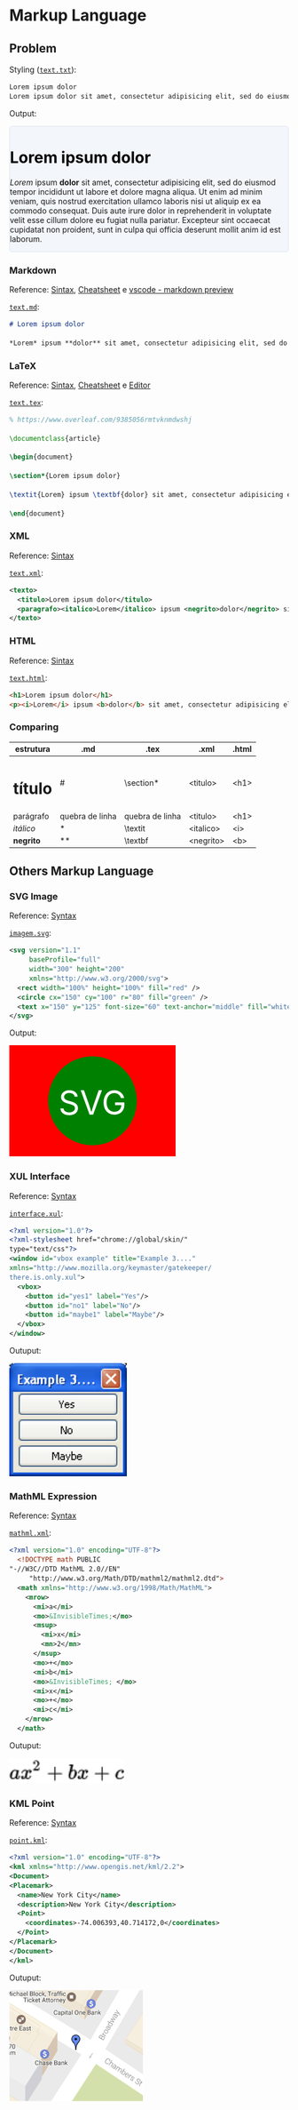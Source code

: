 # Markup Language

## Problem

Styling ([`text.txt`](text.txt)):
```txt
Lorem ipsum dolor
Lorem ipsum dolor sit amet, consectetur adipisicing elit, sed do eiusmod tempor incididunt ut labore et dolore magna aliqua. Ut enim ad minim veniam, quis nostrud exercitation ullamco laboris nisi ut aliquip ex ea commodo consequat. Duis aute irure dolor in reprehenderit in voluptate velit esse cillum dolore eu fugiat nulla pariatur. Excepteur sint occaecat cupidatat non proident, sunt in culpa qui officia deserunt mollit anim id est laborum.
```

Output:
<div style="border-radius: 0.3rem;background-color: #f3f6fa;border: solid 1px #dce6f0;">
  <h1 style="color:#000">Lorem ipsum dolor</h1>
  <p><i>Lorem</i> ipsum <b>dolor</b> sit amet, consectetur adipisicing elit, sed do eiusmod tempor incididunt ut labore et dolore magna aliqua. Ut enim ad minim veniam, quis nostrud exercitation ullamco laboris nisi ut aliquip ex ea commodo consequat. Duis aute irure dolor in reprehenderit in voluptate velit esse cillum dolore eu fugiat nulla pariatur. Excepteur sint occaecat cupidatat non proident, sunt in culpa qui officia deserunt mollit anim id est laborum.</p>
</div>

### Markdown

Reference: [Sintax](https://daringfireball.net/projects/markdown/syntax), [Cheatsheet](https://github.com/adam-p/markdown-here/wiki/Markdown-Cheatsheet) e [vscode - markdown preview](https://code.visualstudio.com/docs/languages/markdown#_markdown-preview)

[`text.md`](text.md):
```md
# Lorem ipsum dolor

*Lorem* ipsum **dolor** sit amet, consectetur adipisicing elit, sed do eiusmod tempor incididunt ut labore et dolore magna aliqua. Ut enim ad minim veniam, quis nostrud exercitation ullamco laboris nisi ut aliquip ex ea commodo consequat. Duis aute irure dolor in reprehenderit in voluptate velit esse cillum dolore eu fugiat nulla pariatur. Excepteur sint occaecat cupidatat non proident, sunt in culpa qui officia deserunt mollit anim id est laborum.
```

### LaTeX

Reference: [Sintax](https://daringfireball.net/projects/markdown/syntax), [Cheatsheet](https://github.com/adam-p/markdown-here/wiki/Markdown-Cheatsheet) e [Editor](https://www.overleaf.com/9385056rmtvknmdwshj)

[`text.tex`](text.tex):
```tex
% https://www.overleaf.com/9385056rmtvknmdwshj

\documentclass{article}

\begin{document}

\section*{Lorem ipsum dolor}

\textit{Lorem} ipsum \textbf{dolor} sit amet, consectetur adipisicing elit, sed do eiusmod tempor incididunt ut labore et dolore magna aliqua. Ut enim ad minim veniam, quis nostrud exercitation ullamco laboris nisi ut aliquip ex ea commodo consequat. Duis aute irure dolor in reprehenderit in voluptate velit esse cillum dolore eu fugiat nulla pariatur. Excepteur sint occaecat cupidatat non proident, sunt in culpa qui officia deserunt mollit anim id est laborum.

\end{document}
```

### XML

Reference: [Sintax](https://www.w3.org/TR/xml/)

[`text.xml`](text.xml):
```xml
<texto>
  <titulo>Lorem ipsum dolor</titulo>
  <paragrafo><italico>Lorem</italico> ipsum <negrito>dolor</negrito> sit amet, consectetur adipisicing elit, sed do eiusmod tempor incididunt ut labore et dolore magna aliqua. Ut enim ad minim veniam, quis nostrud exercitation ullamco laboris nisi ut aliquip ex ea commodo consequat. Duis aute irure dolor in reprehenderit in voluptate velit esse cillum dolore eu fugiat nulla pariatur. Excepteur sint occaecat cupidatat non proident, sunt in culpa qui officia deserunt mollit anim id est laborum.</paragrafo>
</texto>
```

### HTML

Reference: [Sintax](https://www.w3.org/TR/html/)

[`text.html`](text.html):
```html
<h1>Lorem ipsum dolor</h1>
<p><i>Lorem</i> ipsum <b>dolor</b> sit amet, consectetur adipisicing elit, sed do eiusmod tempor incididunt ut labore et dolore magna aliqua. Ut enim ad minim veniam, quis nostrud exercitation ullamco laboris nisi ut aliquip ex ea commodo consequat. Duis aute irure dolor in reprehenderit in voluptate velit esse cillum dolore eu fugiat nulla pariatur. Excepteur sint occaecat cupidatat non proident, sunt in culpa qui officia deserunt mollit anim id est laborum.</p>
```

### Comparing

| estrutura | .md | .tex | .xml | .html |
|-|-|-|-|-|
| <h1>título</h1> | \# |  \section* | \<titulo> | \<h1> |
| parágrafo | quebra de linha | quebra de linha | \<titulo> | \<h1> |
| <i>itálico</i> | \* | \textit | \<italico> | \<i> |
| <b>negrito</b> | \** | \textbf | \<negrito> | \<b> |

## Others Markup Language

### SVG Image 

Reference: [Syntax](https://www.w3.org/Graphics/SVG/)

[`imagem.svg`](imagem.svg):
```xml
<svg version="1.1"
     baseProfile="full"
     width="300" height="200"
     xmlns="http://www.w3.org/2000/svg">
  <rect width="100%" height="100%" fill="red" />
  <circle cx="150" cy="100" r="80" fill="green" />
  <text x="150" y="125" font-size="60" text-anchor="middle" fill="white">SVG</text>
</svg>
```

Output:

<svg version="1.1"
     baseProfile="full"
     width="300" height="200"
     xmlns="http://www.w3.org/2000/svg">
  <rect width="100%" height="100%" fill="red" />
  <circle cx="150" cy="100" r="80" fill="green" />
  <text x="150" y="125" font-size="60" text-anchor="middle" fill="white">SVG</text>
</svg>

### XUL Interface 

Reference: [Syntax](https://developer.mozilla.org/en-US/docs/Mozilla/Tech/XUL)

[`interface.xul`](interface.xul):
```xml
<?xml version="1.0"?>
<?xml-stylesheet href="chrome://global/skin/"
type="text/css"?>
<window id="vbox example" title="Example 3...."
xmlns="http://www.mozilla.org/keymaster/gatekeeper/
there.is.only.xul">
  <vbox>
    <button id="yes1" label="Yes"/>
    <button id="no1" label="No"/>
    <button id="maybe1" label="Maybe"/>
  </vbox>
</window>
```

Outuput:

![interface](interface.png)

### MathML Expression 

Reference: [Syntax](https://www.w3.org/TR/MathML/)

[`mathml.xml`](mathml.xml):
```xml
<?xml version="1.0" encoding="UTF-8"?>
  <!DOCTYPE math PUBLIC
"-//W3C//DTD MathML 2.0//EN"
     "http://www.w3.org/Math/DTD/mathml2/mathml2.dtd">
  <math xmlns="http://www.w3.org/1998/Math/MathML">
    <mrow>
      <mi>a</mi>
      <mo>&InvisibleTimes;</mo>
      <msup>
        <mi>x</mi>
        <mn>2</mn>
      </msup>
      <mo>+</mo>
      <mi>b</mi>
      <mo>&InvisibleTimes; </mo>
      <mi>x</mi>
      <mo>+</mo>
      <mi>c</mi>
    </mrow>
  </math>
```

Outuput:

![mathml](mathml.png)

### KML Point 

Reference: [Syntax](http://www.opengeospatial.org/standards/kml/)

[`point.kml`](point.kml):
```xml
<?xml version="1.0" encoding="UTF-8"?>
<kml xmlns="http://www.opengis.net/kml/2.2">
<Document>
<Placemark>
  <name>New York City</name>
  <description>New York City</description>
  <Point>
    <coordinates>-74.006393,40.714172,0</coordinates>
  </Point>
</Placemark>
</Document>
</kml>
```

Outuput:

![point](point.png)
